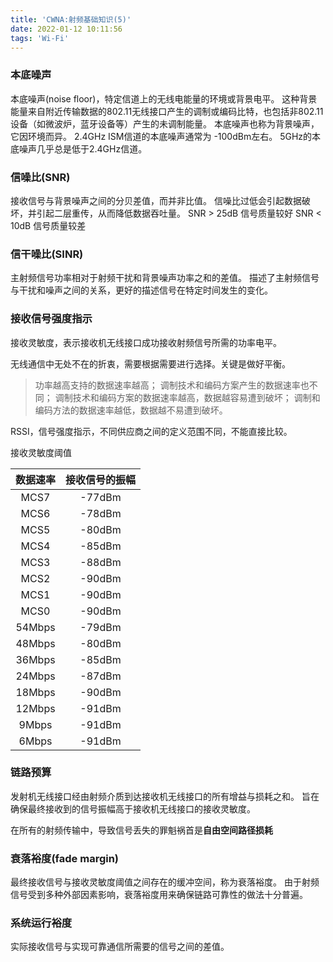 ```yaml
---
title: 'CWNA:射频基础知识(5)'
date: 2022-01-12 10:11:56
tags: 'Wi-Fi'
---
```


### 本底噪声
本底噪声(noise floor)，特定信道上的无线电能量的环境或背景电平。
这种背景能量来自附近传输数据的802.11无线接口产生的调制或编码比特，也包括非802.11设备（如微波炉，蓝牙设备等）产生的未调制能量。
本底噪声也称为背景噪声，它因环境而异。
2.4GHz ISM信道的本底噪声通常为 -100dBm左右。
5GHz的本底噪声几乎总是低于2.4GHz信道。

### 信噪比(SNR)
接收信号与背景噪声之间的分贝差值，而并非比值。
信噪比过低会引起数据破坏，并引起二层重传，从而降低数据吞吐量。
SNR > 25dB 信号质量较好
SNR < 10dB 信号质量较差

### 信干噪比(SINR)
主射频信号功率相对于射频干扰和背景噪声功率之和的差值。
描述了主射频信号与干扰和噪声之间的关系，更好的描述信号在特定时间发生的变化。

### 接收信号强度指示
接收灵敏度，表示接收机无线接口成功接收射频信号所需的功率电平。

无线通信中无处不在的折衷，需要根据需要进行选择。关键是做好平衡。
> 功率越高支持的数据速率越高；
> 调制技术和编码方案产生的数据速率也不同；
> 调制技术和编码方案的数据速率越高，数据越容易遭到破坏；
> 调制和编码方法的数据速率越低，数据越不易遭到破坏。

RSSI，信号强度指示，不同供应商之间的定义范围不同，不能直接比较。

接收灵敏度阈值

|数据速率|接收信号的振幅|
|:----------:|:------:|
|MCS7|-77dBm|
|MCS6|-78dBm|
|MCS5|-80dBm|
|MCS4|-85dBm|
|MCS3|-88dBm|
|MCS2|-90dBm|
|MCS1|-90dBm|
|MCS0|-90dBm|
|54Mbps|-79dBm|
|48Mbps|-80dBm|
|36Mbps|-85dBm|
|24Mbps|-87dBm|
|18Mbps|-90dBm|
|12Mbps|-91dBm|
|9Mbps|-91dBm|
|6Mbps|-91dBm|

### 链路预算
发射机无线接口经由射频介质到达接收机无线接口的所有增益与损耗之和。
旨在确保最终接收到的信号振幅高于接收机无线接口的接收灵敏度。

在所有的射频传输中，导致信号丢失的罪魁祸首是**自由空间路径损耗**

### 衰落裕度(fade margin)
最终接收信号与接收灵敏度阈值之间存在的缓冲空间，称为衰落裕度。
由于射频信号受到多种外部因素影响，衰落裕度用来确保链路可靠性的做法十分普遍。

### 系统运行裕度
实际接收信号与实现可靠通信所需要的信号之间的差值。


